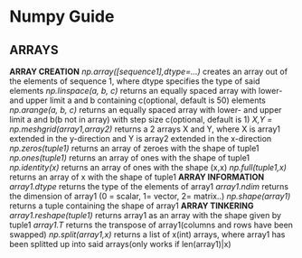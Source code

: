 # Numpy Guide
## ARRAYS
  **ARRAY CREATION**
_np.array([sequence1],dtype=...)_ creates an array out of the elements of sequence 1, where dtype specifies the type of said elements
_np.linspace(a, b, c)_ returns an equally spaced array with lower- and upper limit a and b containing c(optional, default is 50) elements  
_np.arange(a, b, c)_ returns an equally spaced array with lower- and upper limit a and b(b not in array) with step size c(optional, default is 1)
_X,Y = np.meshgrid(array1,array2)_ returns a 2 arrays X and Y, where X is array1 extended in the y-direction and Y is array2 extended in the x-direction
_np.zeros(tuple1)_ returns an array of zeroes with the shape of tuple1
_np.ones(tuple1)_ returns an array of ones with the shape of tuple1
_np.identity(x)_ returns an array of ones with the shape (x,x)
_np.full(tuple1,x)_ returns an array of x with the shape of tuple1
**ARRAY INFORMATION**
_array1.dtype_ returns the type of the elements of array1
_array1.ndim_ returns the dimension of array1 (0 = scalar, 1= vector, 2= matrix..)
_np.shape(array1)_ returns a tuple containing the shape of array1
**ARRAY TINKERING**
_array1.reshape(tuple1)_ returns array1 as an array with the shape given by tuple1
_array1.T_ returns the transpose of array1(columns and rows have been swapped)
_np.split(array1,x)_ returns a list of x(int) arrays, where array1 has been splitted up into said arrays(only works if len(array1)|x)
